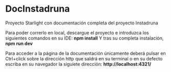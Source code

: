 # DocInstadruna
Proyecto Starlight con documentación completa del proyecto Instadruna

Para poder correrlo en local, descargue el proyecto e introduzca los siguientes comandos en su IDE:
**npm install**
Y tras su completa instalación, **npm run dev**

Para acceder a la página de la documentación únicamente deberá pulsar en Ctrl+click sobre la dirección http que saldrá en su terminal o en su defecto escriba en su navegador la siguiete dirección:
**http://localhost:4321/**
